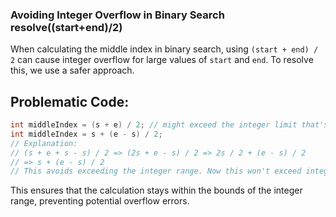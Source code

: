 ### Avoiding Integer Overflow in Binary Search resolve((start+end)/2)

When calculating the middle index in binary search, using `(start + end) / 2` can cause integer overflow for large values of `start` and `end`. To resolve this, we use a safer approach.

## Problematic Code:
```java
int middleIndex = (s + e) / 2; // might exceed the integer limit that's y we got a new way to do the same.
int middleIndex = s + (e - s) / 2; 
// Explanation:
// (s + e + s - s) / 2 => (2s + e - s) / 2 => 2s / 2 + (e - s) / 2
// => s + (e - s) / 2
// This avoids exceeding the integer range. Now this won't exceed integer range
```
This ensures that the calculation stays within the bounds of the integer range, preventing potential overflow errors.